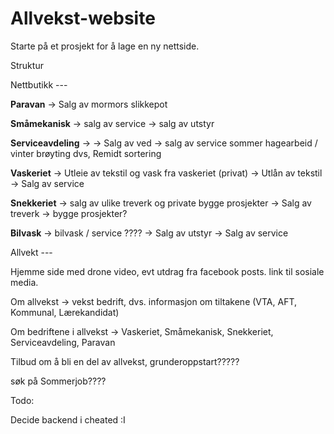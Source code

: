 # Allvekst-website

Starte på et prosjekt for å lage en ny nettside. 


Struktur

Nettbutikk ---

**Paravan** -> Salg av mormors slikkepot

**Småmekanisk**
-> salg av service
-> salg av utstyr

**Serviceavdeling** -> 
-> Salg av ved
-> salg av service sommer hagearbeid / vinter brøyting dvs, Remidt sortering

**Vaskeriet** -> Utleie av tekstil og vask fra vaskeriet (privat)
-> Utlån av tekstil
-> Salg av service

**Snekkeriet** -> salg av ulike treverk og private bygge prosjekter
-> Salg av treverk
-> bygge prosjekter?

**Bilvask** -> bilvask / service    ????
-> Salg av utstyr
-> Salg av service

Allvekt --- 

Hjemme side med drone video, evt utdrag fra facebook posts. link til sosiale media. 

Om allvekst -> vekst bedrift, dvs. informasjon om tiltakene (VTA, AFT, Kommunal, Lærekandidat)

Om bedriftene i allvekst -> Vaskeriet, Småmekanisk, Snekkeriet, Serviceavdeling, Paravan

Tilbud om å bli en del av allvekst, grunderoppstart????? 

søk på Sommerjob????

Todo:

Decide backend
i cheated :I
